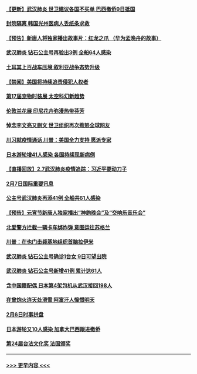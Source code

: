#### [【更新】武汉肺炎 世卫建议各国不买单 巴西撤侨9日抵国](../pages/prog202/a102770740.md?t=02081111) 
#### [封院隔离 韩国光州医病人丢纸条求救](../pages/prog202/a102772282.md?t=02081111) 
#### [【预告】新唐人将独家播出故事片：红龙之爪 （华为孟晚舟的故事）](../pages/prog202/a102767728.md?t=02081111) 
#### [武汉肺炎 钻石公主号再验出3例 全船64人感染](../pages/prog202/a102771726.md?t=02081111) 
#### [土耳其上百战车压境 叙利亚战争态势升级](../pages/prog202/a102772132.md?t=02081111) 
#### [【禁闻】美国将持续追责侵犯人权者](../pages/prog202/a102772042.md?t=02081111) 
#### [第17届宠物时装展 太空科幻新趋势](../pages/prog202/a102772033.md?t=02081111) 
#### [伦敦兰花展 印尼花卉弥漫热带芬芳](../pages/prog202/a102772026.md?t=02081111) 
#### [悼念李文亮又删文 世卫组织再次惹怒全球网友](../pages/prog202/a102771968.md?t=02081111) 
#### [川习就疫情通话 川普：美国全力支持 愿派专家](../pages/prog202/a102771930.md?t=02081111) 
#### [日本游轮增41人感染 各国持续现新病例](../pages/prog202/a102771912.md?t=02081111) 
#### [【直播回放】2.7武汉肺炎疫情追踪：习近平要动刀子](../pages/prog202/a102771649.md?t=02081111) 
#### [2月7日国际重要讯息](../pages/prog202/a102771747.md?t=02081111) 
#### [公主号武汉肺炎再添41例 全船共61人感染](../pages/prog202/a102771703.md?t=02081111) 
#### [【预告】元宵节新唐人独家播出“神韵晚会”及“交响乐音乐会”](../pages/prog202/a102767674.md?t=02081111) 
#### [北爱警方拦截一辆卡车绑炸弹 意图运往苏格兰](../pages/prog202/a102771609.md?t=02081111) 
#### [川普：在也门击毙基地组织首脑拉伊米](../pages/prog202/a102771528.md?t=02081111) 
#### [武汉肺炎 钻石公主号确诊1台女 9日可望出院](../pages/prog202/a102771518.md?t=02081111) 
#### [武汉肺炎 钻石公主号新增41例 累计达61人](../pages/prog202/a102771486.md?t=02081111) 
#### [含中国籍配偶 日本第4架包机从武汉接回198人](../pages/prog202/a102771472.md?t=02081111) 
#### [在曾炮火连天处滑雪 阿富汗人憧憬明天](../pages/prog202/a102771290.md?t=02081111) 
#### [2月6日时事拼盘](../pages/prog202/a102771225.md?t=02081111) 
#### [日本游轮又10人感染 加拿大巴西跟进撤侨](../pages/prog202/a102771084.md?t=02081111) 
#### [第24届台法文化奖 法国颁奖](../pages/prog202/a102771032.md?t=02081111) 

----
#### [ >>> 更早内容 <<< ](../indexes/prog202-earlier.md)

